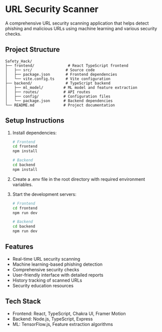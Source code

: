 # URL Security Scanner

A comprehensive URL security scanning application that helps detect phishing and malicious URLs using machine learning and various security checks.

## Project Structure

```
Safety_Hack/
├── frontend/               # React TypeScript frontend
│   ├── src/               # Source code
│   ├── package.json       # Frontend dependencies
│   └── vite.config.ts     # Vite configuration
├── backend/               # TypeScript backend
│   ├── ml_model/         # ML model and feature extraction
│   ├── routes/           # API routes
│   ├── config/           # Configuration files
│   └── package.json      # Backend dependencies
└── README.md             # Project documentation
```

## Setup Instructions

1. Install dependencies:
   ```bash
   # Frontend
   cd frontend
   npm install

   # Backend
   cd backend
   npm install
   ```

2. Create a .env file in the root directory with required environment variables.

3. Start the development servers:
   ```bash
   # Frontend
   cd frontend
   npm run dev

   # Backend
   cd backend
   npm run dev
   ```

## Features

- Real-time URL security scanning
- Machine learning-based phishing detection
- Comprehensive security checks
- User-friendly interface with detailed reports
- History tracking of scanned URLs
- Security education resources

## Tech Stack

- Frontend: React, TypeScript, Chakra UI, Framer Motion
- Backend: Node.js, TypeScript, Express
- ML: TensorFlow.js, Feature extraction algorithms
